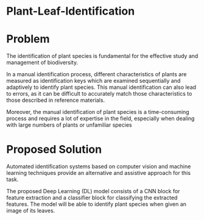 # Plant-Leaf-Identification
# Problem
The identification of plant species is fundamental for the effective study and management of biodiversity.

In a manual identification process, different characteristics of plants are measured as identification keys which are examined sequentially and adaptively to identify plant species. This manual identification can also lead to errors, as it can be difficult to accurately match those characteristics to those described in reference materials.

Moreover, the manual identification of plant species is a time-consuming process and requires a lot of expertise in the field, especially when dealing with large numbers of plants or unfamiliar species

# Proposed Solution
Automated identification systems based on computer vision and machine learning techniques provide an alternative and assistive approach for this task.

The proposed Deep Learning (DL) model consists of a CNN block for feature extraction and a classifier block for classifying the extracted features. The model will be able to identify plant species when given an image of its leaves.
